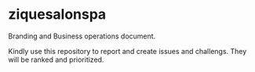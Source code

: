 # ziquesalonspa
Branding and Business operations document.

Kindly use this repository to report and create issues and challengs. They will be ranked and prioritized.
